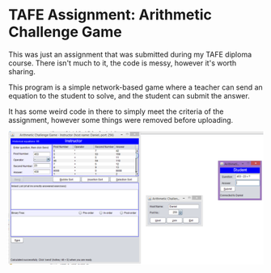 # TAFE Assignment: Arithmetic Challenge Game
This was just an assignment that was submitted during my TAFE diploma course. There isn't much to it, the code is messy, however it's worth sharing.

This program is a simple network-based game where a teacher can send an equation to the student to solve, and the student can submit the answer.

It has some weird code in there to simply meet the criteria of the assignment, however some things were removed before uploading.

![Sample Screenshot](https://raw.githubusercontent.com/DanielField/TAFE-Assignment-ArithmeticChallengeGame/master/scr.PNG)
